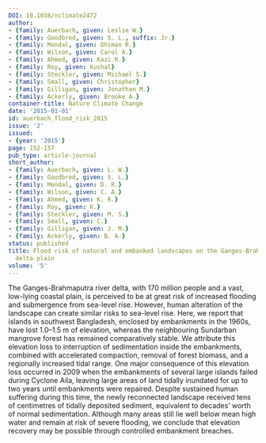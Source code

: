 ```yaml
---
DOI: 10.1038/nclimate2472
author:
- {family: Auerbach, given: Leslie W.}
- {family: Goodbred, given: S. L., suffix: Jr.}
- {family: Mondal, given: Dhiman R.}
- {family: Wilson, given: Carol A.}
- {family: Ahmed, given: Kazi R.}
- {family: Roy, given: Kushal}
- {family: Steckler, given: Michael S.}
- {family: Small, given: Christopher}
- {family: Gilligan, given: Jonathan M.}
- {family: Ackerly, given: Brooke A.}
container-title: Nature Climate Change
date: '2015-01-01'
id: auerbach_flood_risk_2015
issue: '2'
issued:
- {year: '2015'}
page: 152-157
pub_type: article-journal
short_author:
- {family: Auerbach, given: L. W.}
- {family: Goodbred, given: S. L.}
- {family: Mondal, given: D. R.}
- {family: Wilson, given: C. A.}
- {family: Ahmed, given: K. R.}
- {family: Roy, given: K.}
- {family: Steckler, given: M. S.}
- {family: Small, given: C.}
- {family: Gilligan, given: J. M.}
- {family: Ackerly, given: B. A.}
status: published
title: Flood risk of natural and embanked landscapes on the Ganges-Brahmaputra tidal
  delta plain
volume: '5'
---
```

The Ganges-Brahmaputra river delta, with 170 million people and a vast, low-lying coastal plain, is perceived to be at great risk of increased flooding and submergence from sea-level rise. However, human alteration of the landscape can create similar risks to sea-level rise. Here, we report that islands in southwest Bangladesh, enclosed by embankments in the 1960s, have lost 1.0&#8211;1.5 m of elevation, whereas the neighbouring Sundarban mangrove forest has remained comparatively stable. We attribute this elevation loss to interruption of sedimentation inside the embankments, combined with accelerated compaction, removal of forest biomass, and a regionally increased tidal range. One major consequence of this elevation loss occurred in 2009 when the embankments of several large islands failed during Cyclone Aila, leaving large areas of land tidally inundated for up to two years until embankments were repaired. Despite sustained human suffering during this time, the newly reconnected landscape received tens of centimetres of tidally deposited sediment, equivalent to decades&#8217; worth of normal sedimentation. Although many areas still lie well below mean high water and remain at risk of severe flooding, we conclude that elevation recovery may be possible through controlled embankment breaches.
